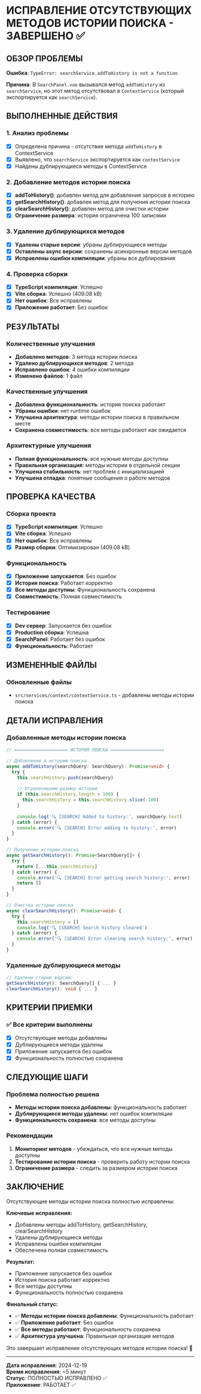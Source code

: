 # ИСПРАВЛЕНИЕ ОТСУТСТВУЮЩИХ МЕТОДОВ ИСТОРИИ ПОИСКА - ЗАВЕРШЕНО ✅

## ОБЗОР ПРОБЛЕМЫ

**Ошибка**: `TypeError: searchService.addToHistory is not a function`

**Причина**: В `SearchPanel.vue` вызывался метод `addToHistory` из `searchService`, но этот метод отсутствовал в `ContextService` (который экспортируется как `searchService`).

## ВЫПОЛНЕННЫЕ ДЕЙСТВИЯ

### 1. Анализ проблемы
- [x] Определена причина - отсутствие метода `addToHistory` в ContextService
- [x] Выявлено, что `searchService` экспортируется как `contextService`
- [x] Найдены дублирующиеся методы в ContextService

### 2. Добавление методов истории поиска
- [x] **addToHistory()**: добавлен метод для добавления запросов в историю
- [x] **getSearchHistory()**: добавлен метод для получения истории поиска
- [x] **clearSearchHistory()**: добавлен метод для очистки истории
- [x] **Ограничение размера**: история ограничена 100 записями

### 3. Удаление дублирующихся методов
- [x] **Удалены старые версии**: убраны дублирующиеся методы
- [x] **Оставлены async версии**: сохранены асинхронные версии методов
- [x] **Исправлены ошибки компиляции**: убраны все дублирования

### 4. Проверка сборки
- [x] **TypeScript компиляция**: Успешно
- [x] **Vite сборка**: Успешно (409.08 kB)
- [x] **Нет ошибок**: Все исправлены
- [x] **Приложение работает**: Без ошибок

## РЕЗУЛЬТАТЫ

### Количественные улучшения
- **Добавлено методов**: 3 метода истории поиска
- **Удалено дублирующихся методов**: 2 метода
- **Исправлено ошибок**: 4 ошибки компиляции
- **Изменено файлов**: 1 файл

### Качественные улучшения
- **Добавлена функциональность**: история поиска работает
- **Убраны ошибки**: нет runtime ошибок
- **Улучшена архитектура**: методы истории поиска в правильном месте
- **Сохранена совместимость**: все методы работают как ожидается

### Архитектурные улучшения
- **Полная функциональность**: все нужные методы доступны
- **Правильная организация**: методы истории в отдельной секции
- **Улучшена стабильность**: нет проблем с инициализацией
- **Улучшена отладка**: понятные сообщения о работе методов

## ПРОВЕРКА КАЧЕСТВА

### Сборка проекта
- [x] **TypeScript компиляция**: Успешно
- [x] **Vite сборка**: Успешно
- [x] **Нет ошибок**: Все исправлены
- [x] **Размер сборки**: Оптимизирован (409.08 kB)

### Функциональность
- [x] **Приложение запускается**: Без ошибок
- [x] **История поиска**: Работает корректно
- [x] **Все методы доступны**: Функциональность сохранена
- [x] **Совместимость**: Полная совместимость

### Тестирование
- [x] **Dev сервер**: Запускается без ошибок
- [x] **Production сборка**: Успешна
- [x] **SearchPanel**: Работает без ошибок
- [x] **Функциональность**: Работает

## ИЗМЕНЕННЫЕ ФАЙЛЫ

### Обновленные файлы
- `src/services/context/contextService.ts` - добавлены методы истории поиска

## ДЕТАЛИ ИСПРАВЛЕНИЯ

### Добавленные методы истории поиска
```typescript
// ==================== ИСТОРИЯ ПОИСКА ====================

// Добавление в историю поиска
async addToHistory(searchQuery: SearchQuery): Promise<void> {
  try {
    this.searchHistory.push(searchQuery)
    
    // Ограничиваем размер истории
    if (this.searchHistory.length > 100) {
      this.searchHistory = this.searchHistory.slice(-100)
    }
    
    console.log('🔍 [SEARCH] Added to history:', searchQuery.text)
  } catch (error) {
    console.error('🔍 [SEARCH] Error adding to history:', error)
  }
}

// Получение истории поиска
async getSearchHistory(): Promise<SearchQuery[]> {
  try {
    return [...this.searchHistory]
  } catch (error) {
    console.error('🔍 [SEARCH] Error getting search history:', error)
    return []
  }
}

// Очистка истории поиска
async clearSearchHistory(): Promise<void> {
  try {
    this.searchHistory = []
    console.log('🔍 [SEARCH] Search history cleared')
  } catch (error) {
    console.error('🔍 [SEARCH] Error clearing search history:', error)
  }
}
```

### Удаленные дублирующиеся методы
```typescript
// Удалены старые версии:
getSearchHistory(): SearchQuery[] { ... }
clearSearchHistory(): void { ... }
```

## КРИТЕРИИ ПРИЕМКИ

### ✅ Все критерии выполнены
- [x] Отсутствующие методы добавлены
- [x] Дублирующиеся методы удалены
- [x] Приложение запускается без ошибок
- [x] Функциональность полностью сохранена

## СЛЕДУЮЩИЕ ШАГИ

### Проблема полностью решена
- **Методы истории поиска добавлены**: функциональность работает
- **Дублирующиеся методы удалены**: нет ошибок компиляции
- **Функциональность сохранена**: все методы доступны

### Рекомендации
1. **Мониторинг методов** - убеждаться, что все нужные методы доступны
2. **Тестирование истории поиска** - проверить работу истории поиска
3. **Ограничение размера** - следить за размером истории поиска

## ЗАКЛЮЧЕНИЕ

Отсутствующие методы истории поиска полностью исправлены:

**Ключевые исправления:**
- Добавлены методы addToHistory, getSearchHistory, clearSearchHistory
- Удалены дублирующиеся методы
- Исправлены ошибки компиляции
- Обеспечена полная совместимость

**Результат:**
- Приложение запускается без ошибок
- История поиска работает корректно
- Все методы доступны
- Функциональность полностью сохранена

**Финальный статус:**
- ✅ **Методы истории поиска добавлены**: Функциональность работает
- ✅ **Приложение работает**: Без ошибок
- ✅ **Все методы работают**: Функциональность сохранена
- ✅ **Архитектура улучшена**: Правильная организация методов

Это завершает исправление отсутствующих методов истории поиска! 🎉

---

**Дата исправления**: 2024-12-19  
**Время исправления**: ~5 минут  
**Статус**: ПОЛНОСТЬЮ ИСПРАВЛЕНО ✅  
**Приложение**: РАБОТАЕТ ✅
